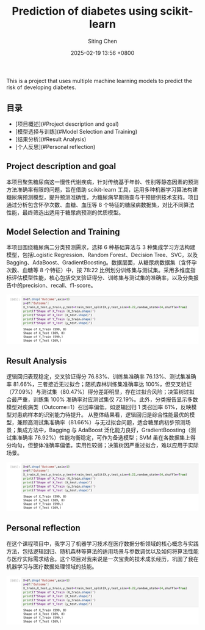 ﻿---
layout: post
title: Prediction of diabetes using scikit-learn
author: Siting Chen
tags:
- machine learning
- scikit-learn
- diabetes prediction
date: 2025-02-19 13:56 +0800
last_modified_at: 2025-03-10 11:08:25 +0800
---

This is a project that uses multiple machine learning models to predict the risk of developing diabetes.

## 目录

- [项目概述](#Project description and goal)
- [模型选择与训练](#Model Selection and Training)
- [结果分析](#Result Analysis)
- [个人反思](#Personal reflection)

## Project description and goal

本项目聚焦糖尿病这一慢性代谢疾病，针对传统基于年龄、性别等静态因素的预测方法准确率有限的问题，旨在借助 scikit-learn 工具，运用多种机器学习算法构建糖尿病预测模型，提升预测准确性，为糖尿病早期筛查与干预提供技术支持。项目通过分析包含怀孕次数、血糖、血压等 8 个特征的糖尿病数据集，对比不同算法性能，最终筛选出适用于糖尿病预测的优质模型。

## Model Selection and Training

本项目围绕糖尿病二分类预测需求，选择 6 种基础算法与 3 种集成学习方法构建模型，包括Logistic Regression、Random Forest、Decision Tree、SVC，以及 Bagging、AdaBoost、GradientBoosting。数据层面，从糖尿病数据集（含怀孕次数、血糖等 8 个特征）中，按 78:22 比例划分训练集与测试集。采用多维度指标评估模型性能，核心包括交叉验证得分、训练集与测试集的准确率，以及分类报告中的precision、recall、f1-score。

![](/images/diabetes-model-architecture.png)

## Result Analysis

逻辑回归表现稳定，交叉验证得分 76.83%、训练集准确率 76.13%、测试集准确率 81.66%，三者接近无过拟合；随机森林训练集准确率达 100%，但交叉验证（77.09%）与测试集（80.47%）得分差距明显，存在过拟合风险；决策树过拟合最严重，训练集 100% 准确率对应测试集仅 72.19%。此外，分类报告显示多数模型对疾病类（Outcome=1）召回率偏低，如逻辑回归 1 类召回率 61%，反映模型对患病样本的识别能力待提升。
从整体结果看，逻辑回归是综合性能最优的模型，兼顾高测试集准确率（81.66%）与无过拟合问题，适合糖尿病初步预测场景；集成方法中，Bagging 与 AdaBoost 泛化能力良好，GradientBoosting（测试集准确率 76.92%）性能均衡稳定，可作为备选模型；SVM 虽在各数据集上得分均匀，但整体准确率偏低，实用性较弱；决策树因严重过拟合，难以应用于实际场景。

![模型性能对比图](/images/diabetes-model-architecture.png)

## Personal reflection

在这个课程项目中，我学习了机器学习技术在医疗数据分析领域的核心概念与实践方法，包括逻辑回归、随机森林等算法的适用场景与参数调优以及如何将算法性能与医疗实际需求结合。这个项目对我来说是一次宝贵的技术成长经历，巩固了我在机器学习与医疗数据处理领域的技能。

![项目总结图](/images/diabetes-model-architecture.png)

